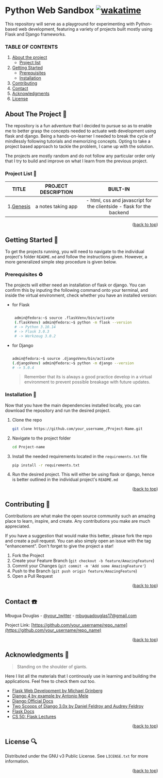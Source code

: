 <!-- create the get back to top link -->
<a name="readme-top"></a>

# **Python Web Sandbox** [![wakatime](https://wakatime.com/badge/user/018d2724-5245-41f2-bacd-7b68daa01c31/project/018eee0e-c6b3-4dd2-a1b5-9891ccac257c.svg)](https://wakatime.com/badge/user/018d2724-5245-41f2-bacd-7b68daa01c31/project/018eee0e-c6b3-4dd2-a1b5-9891ccac257c)
 This repository will serve as a playground for experimenting with Python-based web development, featuring a variety of projects built mostly using Flask and Django frameworks.


<!-- TABLE OF CONTENTS IN MARKDOWN -->
### TABLE OF CONTENTS
1. [About the project](#about-the-project)
    - [Project list](#project-list)
1. [Getting Started](#getting-started)
    - [Prerequisites](#prerequisites)
    - [Installation](#installation)
1. [Contributing](#contributing)
1. [Contact](#contact)
1. [Acknowledgments](#acknowledgments)
1. [License](#license)


 <!-- TABLE OF CONTENTS IN HTML-->
 <!-- <details>
   <summary>Table of Contents:scroll:</summary>
   <ol>
     <li>
       <a href="#about-the-project">About The Project</a>
       <ul>
         <li><a href="#built-with">Project List</a></li>
       </ul>
     </li>
     <li>
       <a href="#getting-started">Getting Started</a>
       <ul>
         <li><a href="#prerequisites">Prerequisites</a></li>
         <li><a href="#installation">Installation</a></li>
       </ul>
     </li>
     <li><a href="#contributing">Contributing</a></li>
     <li><a href="#contact">Contact</a></li>
     <li><a href="#acknowledgments">Acknowledgments</a></li>
     <li><a href="#license">License</a></li>
   </ol>
 </details> -->


 <!-- ABOUT THE PROJECT -->
 ## About The Project :notebook:

 The repository is a fun adventure that I decided to pursue so as to enable me to better grasp the concepts needed to actuate web development using flask and django. Being a hands-on-learner I needed to break the cycle of mindlessly following tutorials and memorizing concepts. Opting to take a project based approach to tackle the problem, I came up with the solution.

 The projects are mostly random and do not follow any particular order only that I try to build and improve on what I learn from the previous project.

 ### Project List :pencil:


  | TITLE | PROJECT DESCRIPTION | BUILT-IN   |
  |:---:|:---:|:---:|
  | 1.[Genesis](./01.genesis/README.md) |a notes taking app|- html, css and javascript for the clientside - flask for the backend|

 <p align="right">(<a href="#readme-top">back to top</a>)</p>


 <!-- GETTING STARTED -->
 ## Getting Started :feet:

 To get the projects running, you will need to navigate to the individual project's folder `README.md` and follow the instructions given. However, a more generalized simple step procedure is given below.

 ### Prerequisites :recycle:

 The projects will either need an installation of flask or django. You can confirm this by inputing the following command onto your terminal, and inside the virtual environment, check whether you have an installed version:

 * for Flask
   ```sh

    admin@fedora:~$ source .flaskVenv/bin/activate
    (.flaskVenv) admin@fedora:~$ python -m flask --version
    # -> Python 3.10.14
    # -> Flask 3.0.3
    # -> Werkzeug 3.0.2

   ```

 * for Django
   ```sh

   admin@fedora:~$ source .djangoVenv/bin/activate
   (.djangoVenv) admin@fedora:~$ python -m django --version
   # -> 5.0.4


   ```

   > Remember that its is always a good practice develop in a virtual environment to prevent possible breakage with future updates.

 ### Installation :hammer:

 Now that you have the main dependencies installed locally, you can download the repository and run the desired project.

 1. Clone the repo
    ```sh
    git clone https://github.com/your_username_/Project-Name.git
    ```
 2. Navigate to the project folder
    ```sh
    cd Project-name
    ```
 3. Install the needed requirements located in the `requirements.txt` file
    ```sh
    pip install -r requirements.txt
    ```
 4. Run the desired project. This will either be using flask or django, hence is better outlined in the individual project's `README.md`

 <p align="right">(<a href="#readme-top">back to top</a>)</p>




 <!-- CONTRIBUTING -->
 ## Contributing :speech_balloon:

 Contributions are what make the open source community such an amazing place to learn, inspire, and create. Any contributions you make are much appreciated.

 If you have a suggestion that would make this better, please fork the repo and create a pull request. You can also simply open an issue with the tag "enhancement".
 Don't forget to give the project a star!

 1. Fork the Project
 2. Create your Feature Branch (`git checkout -b feature/AmazingFeature`)
 3. Commit your Changes (`git commit -m 'Add some AmazingFeature'`)
 4. Push to the Branch (`git push origin feature/AmazingFeature`)
 5. Open a Pull Request

 <p align="right">(<a href="#readme-top">back to top</a>)</p>





 <!-- CONTACT -->
 ## Contact :telephone:

 Mbugua Douglas - [@your_twitter](https://twitter.com/your_username) - mbuguadouglas17@gmail.com

 Project Link: [https://github.com/your_username/repo_name](https://github.com/your_username/repo_name)

 <p align="right">(<a href="#readme-top">back to top</a>)</p>


 <!-- ACKNOWLEDGMENTS -->
 ## Acknowledgments :paperclip:
 > Standing on the shoulder of giants.

 Here I list all the materials that I continously use in learning and building the applications. Feel free to check them out too.

 * [Flask Web Development by Michael Grinberg](https://)
 * [Django 4 by example by Antonio Mele](https://)
 * [Django Official Docs](https://docs.djangoproject.com/en/4.0/)
 * [Two Scoops of Django 3.0x by Daniel Feldroy and Audrey Feldroy](https://)
 * [Flask Docs](https://)
 * [CS 50: Flask Lectures](https://)

 <p align="right">(<a href="#readme-top">back to top</a>)</p>


 <!-- LICENSE -->
 ## License :mag:

 Distributed under the GNU v3 Public License. See `LICENSE.txt` for more information.

 <p align="right">(<a href="#readme-top">back to top</a>)</p>
